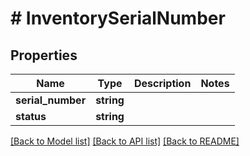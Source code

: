 # # InventorySerialNumber

## Properties

Name | Type | Description | Notes
------------ | ------------- | ------------- | -------------
**serial_number** | **string** |  |
**status** | **string** |  |

[[Back to Model list]](../../README.md#models) [[Back to API list]](../../README.md#endpoints) [[Back to README]](../../README.md)
